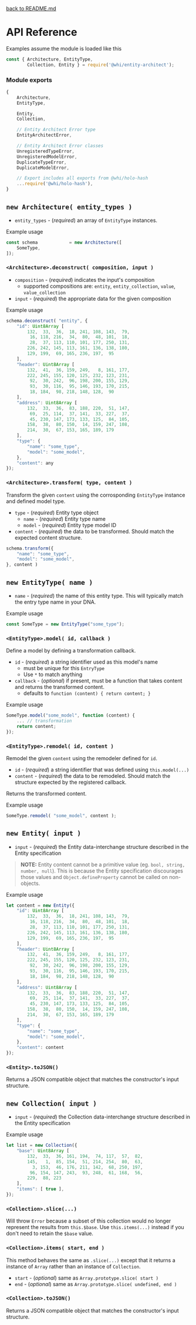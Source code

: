 [back to README.md](../README.md)

# API Reference

Examples assume the module is loaded like this
```javascript
const { Architecture, EntityType,
        Collection, Entity } = require('@whi/entity-architect');
```

### Module exports
```javascript
{
    Architecture,
    EntityType,

    Entity,
    Collection,

    // Entity Architect Error type
    EntityArchitectError,

    // Entity Architect Error classes
    UnregisteredTypeError,
    UnregisteredModelError,
    DuplicateTypeError,
    DuplicateModelError,

    // Export includes all exports from @whi/holo-hash
    ...require('@whi/holo-hash'),
}
```

## `new Architecture( entity_types )`

- `entity_types` - (*required*) an array of `EntityType` instances.

Example usage
```javascript
const schema			= new Architecture([
    SomeType,
]);
```

### `<Architecture>.deconstruct( composition, input )`

- `composition` - (*required*) indicates the input's composition
  - supported compositions are: `entity`, `entity_collection`, `value`, `value_collection`
- `input` - (*required*) the appropriate data for the given composition

Example usage
```javascript
schema.deconstruct( "entity", {
    "id": Uint8Array [
        132,  33,  36,  18, 241, 108, 143,  79,
         16, 118, 216,  34,  80,  48, 101,  18,
         28,  37, 113, 110, 101, 177, 250, 131,
        226, 242, 145, 113, 161, 136, 138, 180,
        129, 199,  69, 165, 236, 197,  95
    ],
    "header": Uint8Array [
        132,  41,  36, 159, 249,   8, 161, 177,
        222, 245, 155, 120, 125, 232, 123, 231,
         92,  30, 242,  96, 198, 200, 155, 129,
         93,  30, 116,  95, 146, 193, 170, 215,
         18, 184,  98, 218, 148, 128,  90
    ],
    "address": Uint8Array [
        132,  33,  36,  83, 188, 220,  51, 147,
         69,  25, 114,  37, 141,  33, 227,  37,
         45, 230, 147, 173, 133, 125,  84, 105,
        158,  38,  80, 150,  14, 159, 247, 108,
        214,  30,  67, 153, 165, 189, 179
    ],
    "type": {
        "name": "some_type",
        "model": "some_model",
    },
    "content": any
});
```


### `<Architecture>.transform( type, content )`
Transform the given `content` using the corrosponding `EntityType` instance and defined model type.

- `type` - (*required*) Entity type object
  - `name` - (*required*) Entity type name
  - `model` - (*required*) Entity type model ID
- `content` - (*required*) the data to be transformed.  Should match the expected content structure.

```javascript
schema.transform({
    "name": "some_type",
    "model": "some_model",
}, content )
```


## `new EntityType( name )`

- `name` - (*required*) the name of this entity type.  This will typically match the entry type name
  in your DNA.

Example usage
```javascript
const SomeType = new EntityType("some_type");
```

### `<EntityType>.model( id, callback )`
Define a model by defining a transformation callback.

- `id` - (*required*) a string identifier used as this model's name
  - must be unique for this `EntryType`
  - Use `*` to match anything
- `callback` - (*optional*) if present, must be a function that takes content and returns the
  transformed content.
  - defaults to `function (content) { return content; }`

Example usage
```javascript
SomeType.model("some_model", function (content) {
    ... // transformation
    return content;
});
```

### `<EntityType>.remodel( id, content )`
Remodel the given `content` using the remodeler defined for `id`.

- `id` - (*required*) a string identifier that was defined using `this.model(...)`
- `content` - (*required*) the data to be remodeled.  Should match the structure expected by the
  registered callback.

Returns the transformed content.

Example usage
```javascript
SomeType.remodel( "some_model", content );
```


## `new Entity( input )`

- `input` - (*required*) the Entity data-interchange structure described in the Entity specification

> **NOTE:** Entity content cannot be a primitive value (eg. `bool, string, number, null`).  This is
> because the Entity specification discourages those values and `Object.defineProperty` cannot be
> called on non-objects.


Example usage
```javascript
let content = new Entity({
    "id": Uint8Array [
        132,  33,  36,  18, 241, 108, 143,  79,
         16, 118, 216,  34,  80,  48, 101,  18,
         28,  37, 113, 110, 101, 177, 250, 131,
        226, 242, 145, 113, 161, 136, 138, 180,
        129, 199,  69, 165, 236, 197,  95
    ],
    "header": Uint8Array [
        132,  41,  36, 159, 249,   8, 161, 177,
        222, 245, 155, 120, 125, 232, 123, 231,
         92,  30, 242,  96, 198, 200, 155, 129,
         93,  30, 116,  95, 146, 193, 170, 215,
         18, 184,  98, 218, 148, 128,  90
    ],
    "address": Uint8Array [
        132,  33,  36,  83, 188, 220,  51, 147,
         69,  25, 114,  37, 141,  33, 227,  37,
         45, 230, 147, 173, 133, 125,  84, 105,
        158,  38,  80, 150,  14, 159, 247, 108,
        214,  30,  67, 153, 165, 189, 179
    ],
    "type": {
        "name": "some_type",
        "model": "some_model",
    },
    "content": content
});
```


### `<Entity>.toJSON()`
Returns a JSON compatible object that matches the constructor's input structure.



## `new Collection( input )`

- `input` - (*required*) the Collection data-interchange structure described in the Entity specification

Example usage
```javascript
let list = new Collection({
    "base": Uint8Array [
        132,  33,  36, 161, 194,  74, 117,  57,  82,
        145,   1,  85, 154,  51, 214, 254,  80,  63,
          3, 153,  46, 176, 211, 142,  68, 250, 197,
         96, 154, 147, 243,  93, 248,  61, 168,  56,
        229,  88, 223
    ],
    "items": [ true ],
});
```


### `<Collection>.slice(...)`
Will throw `Error` because a subset of this collection would no longer represent the results from
`this.$base`.  Use `this.items(...)` instead if you don't need to retain the `$base` value.


### `<Collection>.items( start, end )`
This method behaves the same as `.slice(...)` except that it returns a instance of `Array` rather
than an instance of `Collection`.

- `start` - (*optional*) same as `Array.prototype.slice( start )`
- `end` - (*optional*) same as `Array.prototype.slice( undefined, end )`


### `<Collection>.toJSON()`
Returns a JSON compatible object that matches the constructor's input structure.

